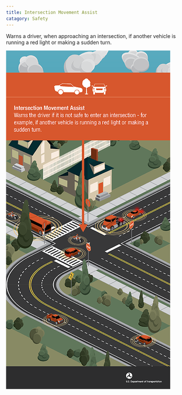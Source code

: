```yaml
---
title: Intersection Movement Assist
catagory: Safety
---
```


Warns a driver, when approaching an intersection, if another vehicle is running a red light or making a sudden turn.

![Intersection Movement Assist](/src/assets/images/infographics/V2V_IntersectionMovementAssistance-01.png)
